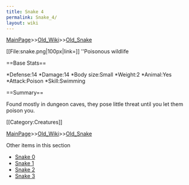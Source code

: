 ```yaml
---
title: Snake 4
permalink: Snake_4/
layout: wiki
---
```


[MainPage](/keeperrl_wiki/ "wikilink")>>[Old_Wiki](/keeperrl_wiki/Old_Wiki "wikilink")>>[Old_Snake](/keeperrl_wiki/Old_Snake "wikilink")

[[File:snake.png|100px|link=]] ''Poisonous wildlife

==Base Stats==

*Defense:14
*Damage:14
*Body size:Small
*Weight:2
*Animal:Yes
*Attack:Poison
*Skill:Swimming

==Summary==

Found mostly in dungeon caves, they pose little threat until you let them poison you.

[[Category:Creatures]]

[MainPage](/keeperrl_wiki/ "wikilink")>>[Old_Wiki](/keeperrl_wiki/Old_Wiki "wikilink")>>[Old_Snake](/keeperrl_wiki/Old_Snake "wikilink")

Other items in this section
-    [Snake 0](/keeperrl_wiki/Snake_0 "wikilink")
-    [Snake 1](/keeperrl_wiki/Snake_1 "wikilink")
-    [Snake 2](/keeperrl_wiki/Snake_2 "wikilink")
-    [Snake 3](/keeperrl_wiki/Snake_3 "wikilink")

